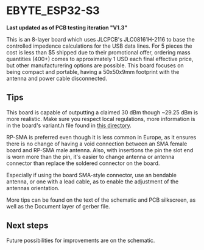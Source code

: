 # EBYTE_ESP32-S3
<b>Last updated as of PCB testing iteration "V1.3"</b>

This is an 8-layer board which uses JLCPCB's JLC08161H-2116 to base the controlled impedence calculations for the USB data lines. For 5 pieces the cost is less than $5 shipped due to their promotional offer, ordering mass quantities (400+) comes to approximately 1 USD each final effective price, but other manufacturering options are possible. This board focuses on being compact and portable, having a 50x50x9mm footprint with the antenna and power cable disconnected.

## Tips
This board is capable of outputting a claimed 30 dBm though ~29.25 dBm is more realistic. Make sure you respect local regulations, more information is in the board's variant.h file found in [this directory](https://github.com/meshtastic/firmware/tree/master/variants/EBYTE_ESP32-S3).

RP-SMA is preferred even though it is less common in Europe, as it ensures there is no change of having a void connection between an SMA female board and RP-SMA male antenna. Also, with insertions the pin the slot end is worn more than the pin, it's easier to change antenna or antenna connector than replace the soldered connector on the board.

Especially if using the board SMA-style connector, use an bendable antenna, or one with a lead cable, as to enable the adjustment of the antennas orientation.

More tips can be found on the text of the schematic and PCB silkscreen, as well as the Document layer of gerber file.

## Next steps

Future possibilities for improvements are on the schematic.
